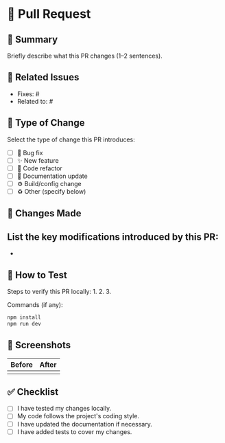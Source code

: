 # 🔀 Pull Request

## 📝 Summary
Briefly describe what this PR changes (1–2 sentences).

## 🔗 Related Issues
- Fixes: #
- Related to: #

## 🔧 Type of Change
Select the type of change this PR introduces:
- [ ] 🐛 Bug fix
- [ ] ✨ New feature
- [ ] 🧹 Code refactor
- [ ] 🧾 Documentation update
- [ ] ⚙️ Build/config change
- [ ] ♻️ Other (specify below)

## 🔄 Changes Made
List the key modifications introduced by this PR:
- 
- 

## 🧪 How to Test
Steps to verify this PR locally:
1. 
2. 
3. 

Commands (if any):
```bash
npm install
npm run dev
```

## 📸 Screenshots
| Before | After |
| ------ | ----- |
|        |       |

## ✅ Checklist
- [ ] I have tested my changes locally.
- [ ] My code follows the project's coding style.
- [ ] I have updated the documentation if necessary.
- [ ] I have added tests to cover my changes.